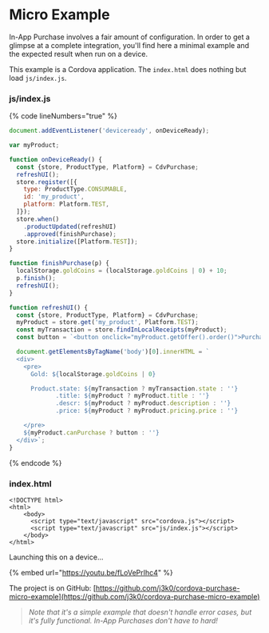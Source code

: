 # Micro Example

In-App Purchase involves a fair amount of configuration. In order to get a glimpse at a complete integration, you'll find here a minimal example and the expected result when run on a device.

This example is a Cordova application. The `index.html` does nothing but load `js/index.js`.

### js/index.js

{% code lineNumbers="true" %}
```javascript
document.addEventListener('deviceready', onDeviceReady);

var myProduct;

function onDeviceReady() {
  const {store, ProductType, Platform} = CdvPurchase;
  refreshUI();
  store.register([{
    type: ProductType.CONSUMABLE,
    id: 'my_product',
    platform: Platform.TEST,
  ]});
  store.when()
    .productUpdated(refreshUI)
    .approved(finishPurchase);
  store.initialize([Platform.TEST]);
}

function finishPurchase(p) {
  localStorage.goldCoins = (localStorage.goldCoins | 0) + 10;
  p.finish();
  refreshUI();
}

function refreshUI() {
  const {store, ProductType, Platform} = CdvPurchase;
  myProduct = store.get('my_product', Platform.TEST);
  const myTransaction = store.findInLocalReceipts(myProduct);
  const button = `<button onclick="myProduct.getOffer().order()">Purchase</button>`;

  document.getElementsByTagName('body')[0].innerHTML = `
  <div>
    <pre>
      Gold: ${localStorage.goldCoins | 0}

      Product.state: ${myTransaction ? myTransaction.state : ''}
             .title: ${myProduct ? myProduct.title : ''}
             .descr: ${myProduct ? myProduct.description : ''}
             .price: ${myProduct ? myProduct.pricing.price : ''}

    </pre>
    ${myProduct.canPurchase ? button : ''}
  </div>`;
}
```
{% endcode %}

### index.html

```markup
<!DOCTYPE html>
<html>
    <body>
      <script type="text/javascript" src="cordova.js"></script>
      <script type="text/javascript" src="js/index.js"></script>
    </body>
</html>
```

Launching this on a device...

{% embed url="https://youtu.be/fLoVePrIhc4" %}

The project is on GitHub: [https://github.com/j3k0/cordova-purchase-micro-example](https://github.com/j3k0/cordova-purchase-micro-example)

> _Note that it's a simple example that doesn't handle error cases, but it's fully functional. In-App Purchases don't have to hard!_
